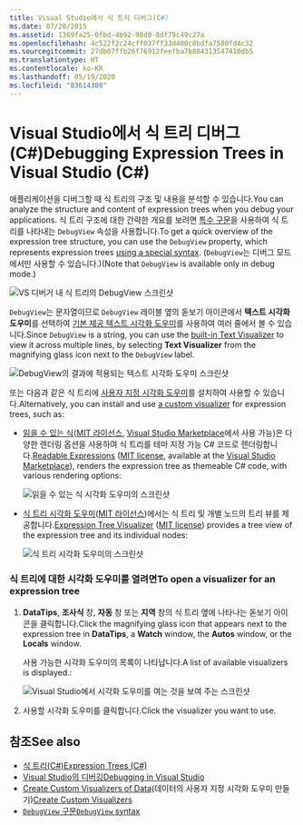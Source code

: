 ```yaml
---
title: Visual Studio에서 식 트리 디버그(C#)
ms.date: 07/20/2015
ms.assetid: 1369fa25-0fbd-4b92-98d0-8df79c49c27a
ms.openlocfilehash: 4c522f2c24cff037ff33d400c8bdfa7500fd4c32
ms.sourcegitcommit: 27db07ffb26f76912feefba7b884313547410db5
ms.translationtype: HT
ms.contentlocale: ko-KR
ms.lasthandoff: 05/19/2020
ms.locfileid: "83614380"
---
```

# <a name="debugging-expression-trees-in-visual-studio-c"></a><span data-ttu-id="4e0f8-102">Visual Studio에서 식 트리 디버그(C#)</span><span class="sxs-lookup"><span data-stu-id="4e0f8-102">Debugging Expression Trees in Visual Studio (C#)</span></span>
<span data-ttu-id="4e0f8-103">애플리케이션을 디버그할 때 식 트리의 구조 및 내용을 분석할 수 있습니다.</span><span class="sxs-lookup"><span data-stu-id="4e0f8-103">You can analyze the structure and content of expression trees when you debug your applications.</span></span> <span data-ttu-id="4e0f8-104">식 트리 구조에 대한 간략한 개요를 보려면 [특수 구문](debugview-syntax.md)을 사용하여 식 트리를 나타내는 `DebugView` 속성을 사용합니다.</span><span class="sxs-lookup"><span data-stu-id="4e0f8-104">To get a quick overview of the expression tree structure, you can use the `DebugView` property, which represents expression trees [using a special syntax](debugview-syntax.md).</span></span> <span data-ttu-id="4e0f8-105">(`DebugView`는 디버그 모드에서만 사용할 수 있습니다.)</span><span class="sxs-lookup"><span data-stu-id="4e0f8-105">(Note that `DebugView` is available only in debug mode.)</span></span>  

![VS 디버거 내 식 트리의 DebugView 스크린샷](media/debugging-expression-trees-in-visual-studio/debugview-expression-tree.png)

<span data-ttu-id="4e0f8-107">`DebugView`는 문자열이므로 `DebugView` 레이블 옆의 돋보기 아이콘에서 **텍스트 시각화 도우미**를 선택하여 [기본 제공 텍스트 시각화 도우미](https://docs.microsoft.com/visualstudio/debugger/view-strings-visualizer#open-a-string-visualizer)를 사용하여 여러 줄에서 볼 수 있습니다.</span><span class="sxs-lookup"><span data-stu-id="4e0f8-107">Since `DebugView` is a string, you can use the [built-in Text Visualizer](https://docs.microsoft.com/visualstudio/debugger/view-strings-visualizer#open-a-string-visualizer) to view it across multiple lines, by selecting **Text Visualizer** from the magnifying glass icon next to the `DebugView` label.</span></span>

 ![DebugView의 결과에 적용되는 텍스트 시각화 도우미 스크린샷](media/debugging-expression-trees-in-visual-studio/string-visualizer-debugview.png)

<span data-ttu-id="4e0f8-109">또는 다음과 같은 식 트리에 [사용자 지정 시각화 도우미](https://docs.microsoft.com/visualstudio/debugger/create-custom-visualizers-of-data)를 설치하여 사용할 수 있습니다.</span><span class="sxs-lookup"><span data-stu-id="4e0f8-109">Alternatively, you can install and use [a custom visualizer](https://docs.microsoft.com/visualstudio/debugger/create-custom-visualizers-of-data) for expression trees, such as:</span></span>

- <span data-ttu-id="4e0f8-110">[읽을 수 있는 식](https://github.com/agileobjects/ReadableExpressions)([MIT 라이선스](https://github.com/agileobjects/ReadableExpressions/blob/master/LICENSE.md), [Visual Studio Marketplace](https://marketplace.visualstudio.com/items?itemName=vs-publisher-1232914.ReadableExpressionsVisualizers)에서 사용 가능)은 다양한 렌더링 옵션을 사용하여 식 트리를 테마 지정 가능 C# 코드로 렌더링합니다.</span><span class="sxs-lookup"><span data-stu-id="4e0f8-110">[Readable Expressions](https://github.com/agileobjects/ReadableExpressions) ([MIT license](https://github.com/agileobjects/ReadableExpressions/blob/master/LICENSE.md), available at the [Visual Studio Marketplace](https://marketplace.visualstudio.com/items?itemName=vs-publisher-1232914.ReadableExpressionsVisualizers)), renders the expression tree as themeable C# code, with various rendering options:</span></span>

  ![읽을 수 있는 식 시각화 도우미의 스크린샷](media/debugging-expression-trees-in-visual-studio/readable-expressions-visualizer.png)

- <span data-ttu-id="4e0f8-112">[식 트리 시각화 도우미](https://github.com/zspitz/ExpressionTreeVisualizer/blob/master/README.md)([MIT 라이선스](https://github.com/zspitz/ExpressionTreeVisualizer/blob/master/LICENSE))에서는 식 트리 및 개별 노드의 트리 뷰를 제공합니다.</span><span class="sxs-lookup"><span data-stu-id="4e0f8-112">[Expression Tree Visualizer](https://github.com/zspitz/ExpressionTreeVisualizer/blob/master/README.md) ([MIT license](https://github.com/zspitz/ExpressionTreeVisualizer/blob/master/LICENSE)) provides a tree view of the expression tree and its individual nodes:</span></span>

  ![식 트리 시각화 도우미의 스크린샷](media/debugging-expression-trees-in-visual-studio/expression-tree-visualizer.png)

### <a name="to-open-a-visualizer-for-an-expression-tree"></a><span data-ttu-id="4e0f8-114">식 트리에 대한 시각화 도우미를 열려면</span><span class="sxs-lookup"><span data-stu-id="4e0f8-114">To open a visualizer for an expression tree</span></span>  
  
1. <span data-ttu-id="4e0f8-115">**DataTips**, **조사식** 창, **자동** 창 또는 **지역** 창의 식 트리 옆에 나타나는 돋보기 아이콘을 클릭합니다.</span><span class="sxs-lookup"><span data-stu-id="4e0f8-115">Click the magnifying glass icon that appears next to the expression tree in **DataTips**, a **Watch** window, the **Autos** window, or the **Locals** window.</span></span>  

    <span data-ttu-id="4e0f8-116">사용 가능한 시각화 도우미의 목록이 나타납니다.</span><span class="sxs-lookup"><span data-stu-id="4e0f8-116">A list of available visualizers is displayed.:</span></span>

    ![Visual Studio에서 시각화 도우미를 여는 것을 보여 주는 스크린샷](media/debugging-expression-trees-in-visual-studio/expression-tree-visualizers.png)

2. <span data-ttu-id="4e0f8-118">사용할 시각화 도우미를 클릭합니다.</span><span class="sxs-lookup"><span data-stu-id="4e0f8-118">Click the visualizer you want to use.</span></span>  
  
## <a name="see-also"></a><span data-ttu-id="4e0f8-119">참조</span><span class="sxs-lookup"><span data-stu-id="4e0f8-119">See also</span></span>

- [<span data-ttu-id="4e0f8-120">식 트리(C#)</span><span class="sxs-lookup"><span data-stu-id="4e0f8-120">Expression Trees (C#)</span></span>](./index.md)
- [<span data-ttu-id="4e0f8-121">Visual Studio의 디버깅</span><span class="sxs-lookup"><span data-stu-id="4e0f8-121">Debugging in Visual Studio</span></span>](/visualstudio/debugger/debugger-feature-tour)
- <span data-ttu-id="4e0f8-122">[Create Custom Visualizers of Data](/visualstudio/debugger/create-custom-visualizers-of-data)(데이터의 사용자 지정 시각화 도우미 만들기)</span><span class="sxs-lookup"><span data-stu-id="4e0f8-122">[Create Custom Visualizers](/visualstudio/debugger/create-custom-visualizers-of-data)</span></span>
- [<span data-ttu-id="4e0f8-123">`DebugView` 구문</span><span class="sxs-lookup"><span data-stu-id="4e0f8-123">`DebugView` syntax</span></span>](debugview-syntax.md)

